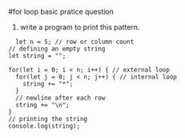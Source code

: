 #for loop basic pratice question

1. write a program to print this pattern.
```
  let n = 5; // row or column count
// defining an empty string
let string = "";

for(let i = 0; i < n; i++) { // external loop
  for(let j = 0; j < n; j++) { // internal loop
    string += "*";
  }
  // newline after each row
  string += "\n";
}
// printing the string
console.log(string);

```